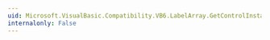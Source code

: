 ```yaml
---
uid: Microsoft.VisualBasic.Compatibility.VB6.LabelArray.GetControlInstanceType
internalonly: False
---
```

